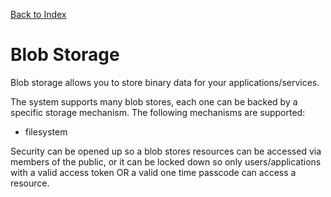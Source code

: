 [Back to Index](/documentation)

# Blob Storage

Blob storage allows you to store binary data for your applications/services.

The system supports many blob stores, each one can be backed by a specific storage mechanism. The following mechanisms are supported:

* filesystem

Security can be opened up so a blob stores resources can be accessed via members of the public, or it can be locked down so only users/applications with a valid access token OR a valid one time passcode can access a resource.